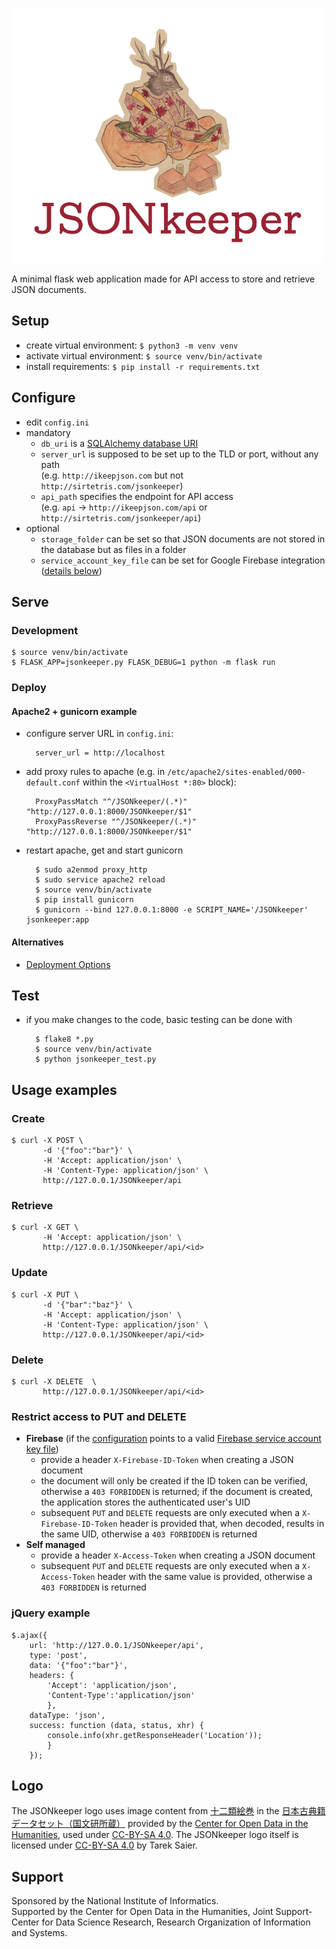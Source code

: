 ![JSONkeeper](logo_500px.png)

A minimal flask web application made for API access to store and retrieve JSON documents.

## Setup
* create virtual environment: `$ python3 -m venv venv`
* activate virtual environment: `$ source venv/bin/activate`
* install requirements: `$ pip install -r requirements.txt`

## Configure
* edit `config.ini`
* mandatory
    * `db_uri` is a [SQLAlchemy database URI](http://docs.sqlalchemy.org/en/latest/core/engines.html#database-urls)
    * `server_url` is supposed to be set up to the TLD or port, without any path<br>(e.g. `http://ikeepjson.com` but not `http://sirtetris.com/jsonkeeper`)
    * `api_path` specifies the endpoint for API access<br>(e.g. `api` →  `http://ikeepjson.com/api` or `http://sirtetris.com/jsonkeeper/api`)
* optional
    * `storage_folder` can be set so that JSON documents are not stored in the database but as files in a folder
    * `service_account_key_file` can be set for Google Firebase integration ([details below](#restrict-access-to-put-and-delete))

## Serve
### Development
    $ source venv/bin/activate
    $ FLASK_APP=jsonkeeper.py FLASK_DEBUG=1 python -m flask run

### Deploy
#### Apache2 + gunicorn example
* configure server URL in `config.ini`:

        server_url = http://localhost

* add proxy rules to apache (e.g. in `/etc/apache2/sites-enabled/000-default.conf` within the `<VirtualHost *:80>` block):

        ProxyPassMatch "^/JSONkeeper/(.*)" "http://127.0.0.1:8000/JSONkeeper/$1"
        ProxyPassReverse "^/JSONkeeper/(.*)" "http://127.0.0.1:8000/JSONkeeper/$1"

* restart apache, get and start gunicorn

        $ sudo a2enmod proxy_http
        $ sudo service apache2 reload
        $ source venv/bin/activate
        $ pip install gunicorn
        $ gunicorn --bind 127.0.0.1:8000 -e SCRIPT_NAME='/JSONkeeper' jsonkeeper:app

#### Alternatives
* [Deployment Options](http://flask.pocoo.org/docs/0.12/deploying/)

## Test
* if you make changes to the code, basic testing can be done with

        $ flake8 *.py
        $ source venv/bin/activate
        $ python jsonkeeper_test.py

## Usage examples
### Create
    $ curl -X POST \
           -d '{"foo":"bar"}' \
           -H 'Accept: application/json' \
           -H 'Content-Type: application/json' \
           http://127.0.0.1/JSONkeeper/api
### Retrieve
    $ curl -X GET \
           -H 'Accept: application/json' \
           http://127.0.0.1/JSONkeeper/api/<id>
### Update
    $ curl -X PUT \
           -d '{"bar":"baz"}' \
           -H 'Accept: application/json' \
           -H 'Content-Type: application/json' \
           http://127.0.0.1/JSONkeeper/api/<id>
### Delete
    $ curl -X DELETE  \
           http://127.0.0.1/JSONkeeper/api/<id>

### Restrict access to PUT and DELETE
* **Firebase** (if the [configuration](#configure) points to a valid [Firebase service account key file](https://firebase.google.com/docs/admin/setup#add_firebase_to_your_app))
    * provide a header `X-Firebase-ID-Token` when creating a JSON document
    * the document will only be created if the ID token can be verified, otherwise a `403 FORBIDDEN` is returned; if the document is created, the application stores the authenticated user's UID
    * subsequent `PUT` and `DELETE` requests are only executed when a `X-Firebase-ID-Token` header is provided that, when decoded, results in the same UID, otherwise a `403 FORBIDDEN` is returned
* **Self managed**
    * provide a header `X-Access-Token` when creating a JSON document
    * subsequent `PUT` and `DELETE` requests are only executed when a `X-Access-Token` header with the same value is provided, otherwise a `403 FORBIDDEN` is returned

### jQuery example
    $.ajax({
        url: 'http://127.0.0.1/JSONkeeper/api',
        type: 'post',
        data: '{"foo":"bar"}',
        headers: {
            'Accept': 'application/json',
            'Content-Type':'application/json'
            },
        dataType: 'json',
        success: function (data, status, xhr) {
            console.info(xhr.getResponseHeader('Location'));
            }
        });

## Logo
The JSONkeeper logo uses image content from [十二類絵巻](http://codh.rois.ac.jp/pmjt/book/200015137/) in the [日本古典籍データセット（国文研所蔵）](http://codh.rois.ac.jp/pmjt/book/) provided by the [Center for Open Data in the Humanities](http://codh.rois.ac.jp/), used under [CC-BY-SA 4.0](http://creativecommons.org/licenses/by-sa/4.0/).
The JSONkeeper logo itself is licensed under [CC-BY-SA 4.0](http://creativecommons.org/licenses/by-sa/4.0/) by Tarek Saier.

## Support
Sponsored by the National Institute of Informatics.  
Supported by the Center for Open Data in the Humanities, Joint Support-Center for Data Science Research, Research Organization of Information and Systems.
